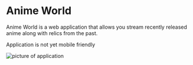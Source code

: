 # Anime World

Anime World is a web application that allows you stream recently released anime along with relics from the past.

Application is not yet mobile friendly

![picture of application](https://github.com/Jevoni/jalen-portfolio-website/blob/master/src/media/AnimeWorld.png)
